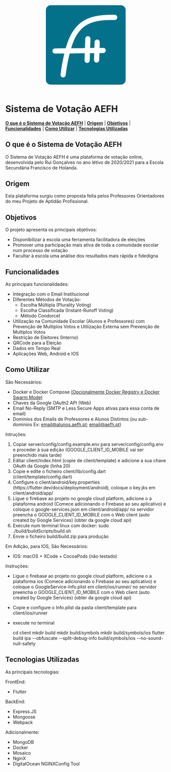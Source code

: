 <div align="center">
    <img alt="AEFH Logo" src="client/assets/icon.svg" width="250" style="border-radius: 15px">
</div>
<br />

# Sistema de Votação AEFH

[**O que é o Sistema de Votação AEFH**](#o-que-é-o-sistema-de-votação-aefh)
| [**Origem**](#origem)
| [**Objetivos**](#objetivos)
| [**Funcionalidades**](#funcionalidades)
| [**Como Utilizar**](#como-utilizar)
| [**Tecnologias Utilizadas**](#tecnologias-utilizadas)

## O que é o Sistema de Votação AEFH

O Sistema de Votação AEFH é uma plataforma de votação online, desenvolvida pelo Rui Gonçalves no ano létivo de 2020/2021 para a Escola Secundária Francisco de Holanda.

## Origem

Esta plataforma surgiu como proposta feita pelos Professores Orientadores do meu Projeto de Aptidão Profissional.

## Objetivos

O projeto apresenta os principais objetivos:

- Disponibilizar à escola uma ferramenta facilitadora de eleições
- Promover uma participação mais ativa de toda a comunidade escolar num processo de votação
- Facultar à escola uma análise dos resultados mais rápida e fidedigna

## Funcionalidades

As principais funcionalidades:

- Integração com o Email Institucional
- Diferentes Métodos de Votação:
  - Escolha Múltipla (Plurality Voting)
  - Escolha Classificada (Instant-Runoff Voting)
  - Método Condorcet
- Utilização na Comunidade Escolar (Alunos e Professores) com Prevenção de Multiplos Votos e Utilização Externa sem Prevenção de Multiplos Votos
- Restrição de Eleitores (Interno)
- QRCode para a Eleição
- Dados em Tempo Real
- Aplicações Web, Android e IOS

## Como Utilizar

São Necessários:

- Docker e Docker Compose [(Opcionalmente Docker Registry e Docker Swarm Mode)](https://docs.docker.com/engine/swarm/stack-deploy/)
- Chaves da Google OAuth2 API (Web)
- Email No-Reply (SMTP e Less Secure Apps ativas para essa conta de email)
- Dominios dos Emails de Professores e Alunos Distintos (ou sub-dominios Ex: email@alunos.aefh.pt; email@aefh.pt)

Intruções:

<ol>
    <li>Copiar server/config/config.example.env para server/config/config.env e proceder à sua edição (GOOGLE_CLIENT_ID_MOBILE vai ser preenchido mais tarde)</li>
    <li>Editar client/index.html (copie de client/template) e adicione a sua chave OAuth da Google (linha 20)</li>
    <li>Copie e edite o ficheiro client/lib/config.dart (client/template/config.dart)</li>
    <li>Configure o client/android/key.properties (https://flutter.dev/docs/deployment/android), coloque o key.jks em client/android/app/</li>
    <li>Ligue o firebase ao projeto no google cloud platform, adicione o a plataforma android (Comece adicionando o Firebase ao seu aplicativo) e coloque o google-services.json em client/android/app/ no servidor preencha o GOOGLE_CLIENT_ID_MOBILE com o Web client (auto created by Google Services) (obter da google cloud api)</li>
    <li>Execute num terminal linux com docker: sudo ./build/buildScripts/build.sh</li>
    <li>Envie o ficheiro build/build.zip para produção</li>
</ol>

Em Adição, para IOS, São Necessários:

- IOS: macOS + XCode + CocoaPods (não testado)

Instruções:

- Ligue o firebase ao projeto no google cloud platform, adicione o a plataforma ios (Comece adicionando o Firebase ao seu aplicativo) e coloque o GoogleService-Info.plist em client/ios/runner/ no servidor preencha o GOOGLE_CLIENT_ID_MOBILE com o Web client (auto created by Google Services) (obter da google cloud api)
- Copie e configure o Info.plist da pasta client/template para client/ios/runner
- execute no terminal

    cd client
    mkdir build
    mkdir build/symbols
    mkdir build/symbols/ios
    flutter build ipa --obfuscate --split-debug-info build/symbols/ios --no-sound-null-safety

## Tecnologias Utilizadas

As principais tecnologias:

FrontEnd:
- Flutter

BackEnd:
- Express.JS
- Mongoose
- Webpack

Adicionalmente:
- MongoDB
- Docker
- Mosaico
- NginX
- DigitalOcean NGINXConfig Tool
